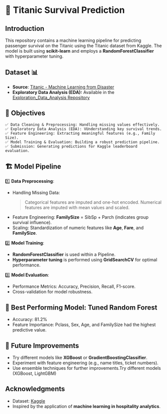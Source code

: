# 🚢 Titanic Survival Prediction  

## Introduction  
This repository contains a machine learning pipeline for predicting passenger survival on the Titanic using the Titanic dataset from Kaggle. The model is built using **scikit-learn** and employs a **RandomForestClassifier** with hyperparameter tuning.

## Dataset 📊  
- **Source**: [Titanic - Machine Learning from Disaster](https://www.kaggle.com/c/titanic/data)  
- **Exploratory Data Analysis (EDA):** Available in the [Exploration_Data_Analysis Repository](https://github.com/navya99g/Exploration_Data_Analysis/tree/main/Titanic_EDA)

## 🎯 Objectives  
	✅ Data Cleaning & Preprocessing: Handling missing values effectively.
	✅ Exploratory Data Analysis (EDA): VUnderstanding key survival trends.
	✅ Feature Engineering: Extracting meaningful features (e.g., Family Size).
	✅ Model Training & Evaluation: Building a robust prediction pipeline.
	✅ Submission: Generating predictions for Kaggle leaderboard evaluation.

## 🏗️ Model Pipeline
1️⃣ **Data Preprocessing**:
* Handling Missing Data:
  > Categorical features are imputed and one-hot encoded.
  > Numerical features are imputed with mean values and scaled.
* Feature Engineering: **FamilySize** = SibSp + Parch (indicates group survival influence).
* Scaling: Standardization of numeric features like **Age**, **Fare**, and **FamilySize**.
	
2️⃣ **Model Training**:
- **RandomForestClassifier** is used within a Pipeline.
- **Hyperparameter tuning** is performed using **GridSearchCV** for optimal performance.
	
3️⃣ **Model Evaluation**:
- Performance Metrics: Accuracy, Precision, Recall, F1-score.
- Cross-validation for model robustness.

## 📌 Best Performing Model: Tuned Random Forest
- Accuracy: 81.2%
- Feature Importance: Pclass, Sex, Age, and FamilySize had the highest predictive value.

## 📌 Future Improvements  
- Try different models like **XGBoost** or **GradientBoostingClassifier**.
- Experiment with feature engineering (e.g., name titles, ticket numbers).
- Use ensemble techniques for further improvements.Try different models (XGBoost, LightGBM)
 
## Acknowledgments  
- Dataset: [Kaggle](https://www.kaggle.com)  
- Inspired by the application of **machine learning in hospitality analytics**.  
